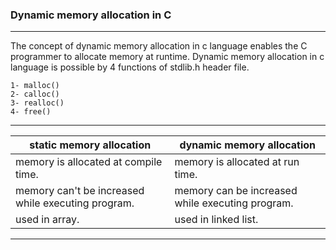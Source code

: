 ### Dynamic memory allocation in C

-----

The concept of dynamic memory allocation in c language enables the C programmer to allocate memory at runtime. Dynamic memory allocation in c language is possible by 4 functions of stdlib.h header file.

    1- malloc()
    2- calloc()
    3- realloc()
    4- free()
    
------


|static memory allocation|	dynamic memory allocation|
|----|-----|
|memory is allocated at compile time.|	memory is allocated at run time.|
|memory can't be increased while executing program.|	memory can be increased while executing program.|
|used in array.	|used in linked list.|

------


